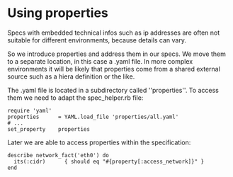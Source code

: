 Using properties
================

Specs with embedded technical infos such as ip addresses are often not suitable for different environments, because details can vary.

So we introduce properties and address them in our specs. 
We move them to a separate location, in this case a .yaml file. In more complex environments it will be likely that properties come from a shared external source such as a hiera definition or the like.

The .yaml file is located in a subdirectory called ''properties''. To access them we need to adapt the spec_helper.rb file:

```
require 'yaml'
properties      = YAML.load_file 'properties/all.yaml'
# ...
set_property	properties
```

Later we are able to access properties within the specification:
```
describe network_fact('eth0') do
  its(:cidr)      { should eq "#{property[:access_network]}" }
end
```

